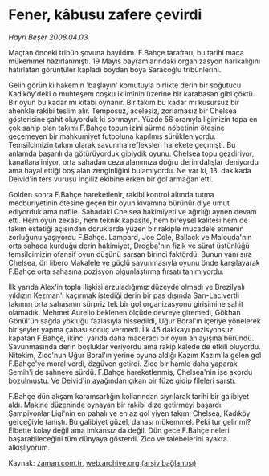 # Fener, kâbusu zafere çevirdi

*Hayri Beşer 2008.04.03*

<tr><td class="metin" colspan="2" style="padding-top: 20px; padding-left: 5px; padding-right: 10px;">Maçtan önceki tribün şovuna bayıldım. F.Bahçe taraftarı, bu tarihi maça mükemmel hazırlanmıştı. 19 Mayıs bayramlarındaki organizasyon harikalığını hatırlatan görüntüler kapladı boydan boya Saracoğlu tribünlerini.</td></tr><tr><td class="metin" colspan="2" style="padding-top: 20px; padding-left: 5px; padding-right: 10px;"><p>Gelin görün ki hakemin 'başlayın' komutuyla birlikte derin bir soğutucu Kadıköy'deki o muhteşem coşku ikliminin üzerine bir karabasan gibi çöktü. Bir oyun bu kadar mı kitabi oynanır. Bir takım bu kadar mı kusursuz bir ahenkle rakibi teslim alır. Temposuz, acelesiz, zorlamasız bir Chelsea gösterisine şahit oluyorduk ki sormayın. Yüzde 56 oranıyla ligimizin topa en çok sahip olan takımı F.Bahçe topun izini sürme nöbetinin ötesine geçemeyen bir mahkumiyet futboluna kapılmış sürükleniyordu. Temsilcimizin takım olarak savunma refleksleri harekete geçmişti. Bu anlamda başarılı da götürüyorduk gibiydik oyunu. Chelsea topu gezdiriyor, kanatlara iniyor, orta sahadan ceza alanımıza doğru derin dalışlar deniyordu ama hayal ettiği boş alan zenginliğini bulamıyordu. Ne var ki, 13. dakikada Deivid'in ters vuruşu İngiliz ekibine erken bir gol armağan etti.
<p>Golden sonra F.Bahçe hareketlenir, rakibi kontrol altında tutma mecburiyetinin ötesine geçen bir oyun kıvamına bürünür diye umut ediyorduk ama nafile. Sahadaki Chelsea hakimiyeti ve ağırlığı aynen devam etti. Hem oyun zekası, hem teknik kapasite, hem bireysel kalitesi hem de takım estetiği açısından doruklarda yüzen bir rakiple mücadele etmenin zorluğunu yaşıyordu F.Bahçe. Lampard, Joe Cole, Ballack ve Malouda'nın orta sahada kurduğu derin hakimiyet, Drogba'nın fizik ve sürat üstünlüğü temsilcimizin ofansif oyun düşünü sarsan birinci faktördü. Bunun yanı sıra Chelsea, ön libero Makalele ve güçlü savunmasıyla oyunu önde karşılayarak F.Bahçe orta sahasına pozisyon olgunlaştırma fırsatı tanımıyordu. 
<p>İlk yarıda Alex'in topla ilişkisi arzuladığımız düzeyde olmadı ve Brezilyalı yıldızın Kezman'ı kaçırmak istediği derin bir pas dışında Sarı-Lacivertli takımın orta sahasının sürpriz tek bir gol organizasyonu girişimine şahit olamadık. Mehmet Aurelio beklenen ölçüde devreye giremedi, Gökhan Gönül'ün sağda yokluğu fazlasıyla hissedildi, Uğur Boral'ın içeriye yönelerek bir şeyler yapma çabası sonuç vermedi. İlk 45 dakikayı pozisyonsuz kapatan F.Bahçe, ikinci yarıda daha maceracı bir oyun anlayışına büründü. Savunmasında derin boşluklar veriyordu ama rakip kalede de etkili oluyordu. Nitekim, Zico'nun Uğur Boral'ın yerine oyuna aldığı Kazım Kazım'la gelen gol F.Bahçe'ye moral verdi, özgüven getirdi. Zico bir hamle daha yaparak Semih'i de sahneye sürdü. F.Bahçe hareketlenmiş, Chelsea'nin ise akordu bozulmuştu. Ve Deivid'in ayağından çıkan bir füze gidip fileleri sarstı. 
<p>F.Bahçe dün akşam karamsarlığın kollarından sıyrılarak tarihi bir galibiyet aldı. Makine düzeninde oynayan bir rakibi dize getirmeyi başardı. Şampiyonlar Ligi'nin en pahalı ve en az gol yiyen takımı Chelsea, Kadıköy gerçeğiyle tanıştı. Bu galibiyet güzel, dahası mükemmel. Peki tur gelir mi? Elbette kolay değil ama imkansız da değil. Dün gece F.Bahçe neleri başarabileceğini tüm dünyaya gösterdi. Zico ve talebelerini ayakta alkışlıyorum.<br/></p></p></p></p></td></tr>

Kaynak: [zaman.com.tr](http://zaman.com.tr/yazar.do?yazino=672766), [web.archive.org (arşiv bağlantısı)](http://web.archive.org/web/20080622154145/http://www.zaman.com.tr:80/yazar.do?yazino=672766)
